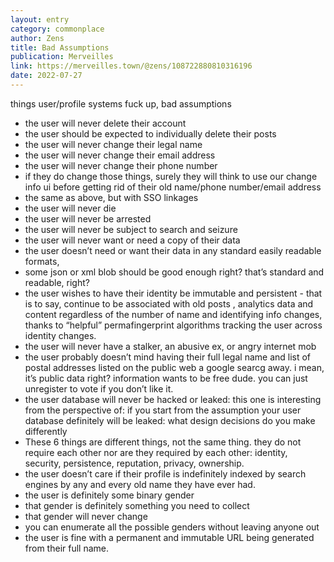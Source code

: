 ```yaml
---
layout: entry
category: commonplace
author: Zens
title: Bad Assumptions
publication: Merveilles
link: https://merveilles.town/@zens/108722880810316196
date: 2022-07-27
---
```


things user/profile systems fuck up, bad assumptions

* the user will never delete their account
* the user should be expected to individually delete their posts
* the user will never change their legal name
* the user will never change their email address
* the user will never change their phone number
* if they do change those things, surely they will think to use our change info ui before getting rid of their old name/phone number/email address
* the same as above, but with SSO linkages
* the user will never die
* the user will never be arrested
* the user will never be subject to search and seizure
* the user will never want or need a copy of their data
* the user doesn’t need or want their data in any standard easily readable formats,
* some json or xml blob should be good enough right? that’s standard and readable, right?
* the user wishes to have their identity be immutable and persistent - that is to say, continue to be associated with old posts , analytics data and content regardless of the number of name and identifying info changes, thanks to “helpful” permafingerprint algorithms tracking the user across identity changes.
* the user will never have a stalker, an abusive ex, or angry internet mob
* the user probably doesn’t mind having their full legal name and list of postal addresses listed on the public web a google searcg away. i mean, it’s public data right? information wants to be free dude. you can just unregister to vote if you don’t like it.
* the user database will never be hacked or leaked: this one is interesting from the perspective of: if you start from the assumption your user database definitely will be leaked: what design decisions do you make differently
* These 6 things are different things, not the same thing. they do not require each other nor are they required by each other: identity, security, persistence, reputation, privacy, ownership.
* the user doesn’t care if their profile is indefinitely indexed by search engines by any and every old name they have ever had.
* the user is definitely some binary gender
* that gender is definitely something you need to collect
* that gender will never change
* you can enumerate all the possible genders without leaving anyone out
* the user is fine with a permanent and immutable URL being generated from their full name.